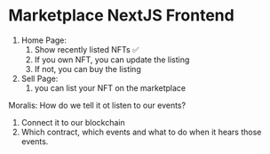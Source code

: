 # Marketplace NextJS Frontend

1. Home Page:
    1. Show recently listed NFTs ✅
    2. If you own NFT, you can update the listing
    3. If not, you can buy the listing
2. Sell Page:
    1. you can list your NFT on the marketplace

Moralis: How do we tell it ot listen to our events?

1. Connect it to our blockchain
2. Which contract, which events and what to do when it hears those events.
